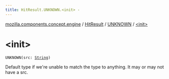 ```yaml
---
title: HitResult.UNKNOWN.<init> - 
---
```


[mozilla.components.concept.engine](../../index.html) / [HitResult](../index.html) / [UNKNOWN](index.html) / [&lt;init&gt;](./-init-.html)

# &lt;init&gt;

`UNKNOWN(src: `[`String`](https://kotlinlang.org/api/latest/jvm/stdlib/kotlin/-string/index.html)`)`

Default type if we're unable to match the type to anything. It may or may not have a src.

